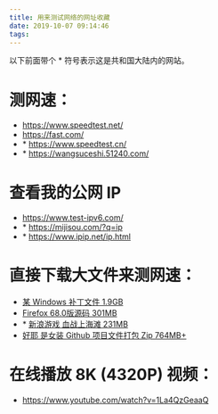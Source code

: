 ```yaml
---
title: 用来测试网络的网址收藏
date: 2019-10-07 09:14:46
tags:
---
```

以下前面带个 * 符号表示这是共和国大陆内的网站。
# 测网速：
- https://www.speedtest.net/
- https://fast.com/
- \* https://www.speedtest.cn/  
- \* https://wangsuceshi.51240.com/

# 查看我的公网 IP
- https://www.test-ipv6.com/
- \* https://mijisou.com/?q=ip
- \* https://www.ipip.net/ip.html

# 直接下载大文件来测网速：
- [某 Windows 补丁文件 1.9GB](https://download.microsoft.com/download/0/A/F/0AFB5316-3062-494A-AB78-7FB0D4461357/7601.17514.101119-1850_Update_Sp_Wave1-GRMSP1.1_DVD.iso)
- [Firefox 68.0版源码 301MB](https://archive.mozilla.org/pub/firefox/releases/68.0/source/firefox-68.0.source.tar.xz)
- \* [新浪游戏 血战上海滩 231MB](https://swf.games.sina.com.cn/downgames/kangrixuezhanshanghaitan.exe)
- [好耶 是女装 Github 项目文件打包 Zip 764MB+](https://codeload.github.com/komeiji-satori/Dress/zip/master)

# 在线播放 8K (4320P) 视频：
- https://www.youtube.com/watch?v=1La4QzGeaaQ

